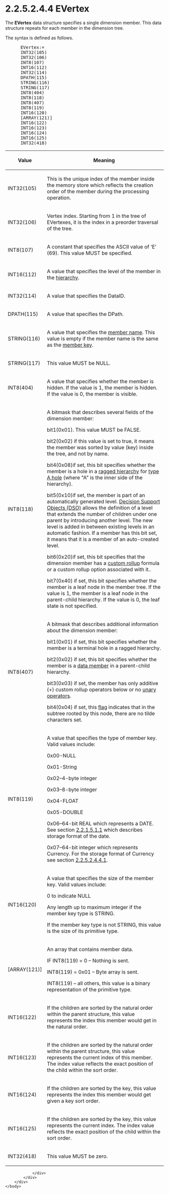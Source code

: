 <html dir="LTR" xmlns:mshelp="http://msdn.microsoft.com/mshelp" xmlns:ddue="http://ddue.schemas.microsoft.com/authoring/2003/5" xmlns:xlink="http://www.w3.org/1999/xlink" xmlns:tool="http://www.microsoft.com/tooltip">
    <head>
        <meta http-equiv="Content-Type" content="text/html; CHARSET=utf-8"></meta>
        <meta name="save" content="history"></meta>
        <title>2.2.5.2.4.4 EVertex</title>
        <xml>
            <mshelp:toctitle title="2.2.5.2.4.4 EVertex"></mshelp:toctitle>
            <mshelp:rltitle title="[MS-SSAS8]: EVertex"></mshelp:rltitle>
            <mshelp:keyword index="A" term="e3f84f5d-fbc1-4986-bbc5-03dc9a0f07b3"></mshelp:keyword>
            <mshelp:attr name="DCSext.ContentType" value="open specification"></mshelp:attr>
            <mshelp:attr name="AssetID" value="e3f84f5d-fbc1-4986-bbc5-03dc9a0f07b3"></mshelp:attr>
            <mshelp:attr name="TopicType" value="kbRef"></mshelp:attr>
            <mshelp:attr name="DCSext.Title" value="[MS-SSAS8]: EVertex" />
        </xml>
    </head>
    <body>
        <div id="header">
            <h1 class="heading">2.2.5.2.4.4 EVertex</h1>
        </div>
        <div id="mainSection">
            <div id="mainBody">
                <div id="allHistory" class="saveHistory"></div>
                <div id="sectionSection0" class="section" name="collapseableSection">
                    

<p>The <b>EVertex</b> data structure specifies a single
dimension member. This data structure repeats for each member in the dimension
tree.</p>

<p>The syntax is defined as follows.           </p>

<dl>
<dd>
<div><pre> EVertex:=
 INT32(105)
 INT32(106)
 INT8(107)
 INT16(112)
 INT32(114)
 DPATH(115)
 STRING(116)
 STRING(117)
 INT8(404)
 INT8(118)
 INT8(407)
 INT8(119)
 INT16(120)
 [ARRAY(121)]
 INT16(122)
 INT16(123)
 INT16(124)
 INT16(125)
 INT32(418)
</pre></div>
</dd></dl>

<table>
 <thead>
  <tr>
   <th>
   <p>Value</p>
   </th>
   <th>
   <p>Meaning</p>
   </th>
  </tr>
 </thead>
 <tr>
  <td>
  <p>INT32(105)</p>
  </td>
  <td>
  <p>This is the unique index of the member inside the
  memory store which reflects the creation order of the member during the
  processing operation.</p>
  </td>
 </tr>
 <tr>
  <td>
  <p>INT32(106)</p>
  </td>
  <td>
  <p>Vertex index. Starting from 1 in the tree of
  EVertexes, it is the index in a preorder traversal of the tree.</p>
  </td>
 </tr>
 <tr>
  <td>
  <p>INT8(107)</p>
  </td>
  <td>
  <p>A constant that specifies the ASCII value of ‘E’ (69).
  This value MUST be specified.</p>
  </td>
 </tr>
 <tr>
  <td>
  <p>INT16(112)</p>
  </td>
  <td>
  <p>A value that specifies the level of the member in the <a href="c527450b-f5bd-424b-8c98-ba6365288f35.md#gt_a07fc05d-cdb0-442c-984a-dd3589b9f682">hierarchy</a>.</p>
  </td>
 </tr>
 <tr>
  <td>
  <p>INT32(114)</p>
  </td>
  <td>
  <p>A value that specifies the DataID.</p>
  </td>
 </tr>
 <tr>
  <td>
  <p>DPATH(115)</p>
  </td>
  <td>
  <p>A value that specifies the DPath.</p>
  </td>
 </tr>
 <tr>
  <td>
  <p>STRING(116)</p>
  </td>
  <td>
  <p>A value that specifies the <a href="c527450b-f5bd-424b-8c98-ba6365288f35.md#gt_2e6f08de-deca-4a42-8068-21f8cb9e5526">member name</a>. This value
  is empty if the member name is the same as the <a href="c527450b-f5bd-424b-8c98-ba6365288f35.md#gt_a9c03a25-4a49-4e4f-9f9f-0fbc83c8aae1">member key</a>.</p>
  </td>
 </tr>
 <tr>
  <td>
  <p>STRING(117)</p>
  </td>
  <td>
  <p>This value MUST be NULL.</p>
  </td>
 </tr>
 <tr>
  <td>
  <p>INT8(404)</p>
  </td>
  <td>
  <p>A value that specifies whether the member is hidden.
  If the value is 1, the member is hidden. If the value is 0, the member is
  visible.</p>
  </td>
 </tr>
 <tr>
  <td>
  <p>INT8(118)</p>
  </td>
  <td>
  <p>A bitmask that describes several fields of the
  dimension member:</p>
  <p>bit1(0x01). This value MUST be FALSE.</p>
  <p>bit2(0x02) if this value is set to true, it means the
  member was sorted by value (key) inside the tree, and not by name.</p>
  <p>bit4(0x08)if set, this bit specifies whether the
  member is a hole in a <a href="c527450b-f5bd-424b-8c98-ba6365288f35.md#gt_b2dca7ab-19f5-434c-9620-db106643b49c">ragged
  hierarchy</a> for <a href="c527450b-f5bd-424b-8c98-ba6365288f35.md#gt_6189b4fb-d56c-4e5a-87e9-a9c1047043cf">type A
  hole</a> (where &quot;A&quot; is the inner side of the hierarchy).</p>
  <p>bit5(0x10)if set, the member is part of an
  automatically generated level. <a href="c527450b-f5bd-424b-8c98-ba6365288f35.md#gt_a72ba3de-fd1d-4454-aff5-ca6dca21629e">Decision Support Objects
  (DSO)</a> allows the definition of a level that extends the number of
  children under one parent by introducing another level. The new level is
  added in between existing levels in an automatic fashion. If a member has
  this bit set, it means that it is a member of an auto-created level.</p>
  <p>bit6(0x20)if set, this bit specifies that the
  dimension member has a <a href="c527450b-f5bd-424b-8c98-ba6365288f35.md#gt_2748adff-afd3-4c5d-8095-ec69348c0a89">custom
  rollup</a> formula or a custom rollup option associated with it..</p>
  <p>bit7(0x40) if set, this bit specifies whether the
  member is a leaf node in the member tree. If the value is 1, the member is a
  leaf node in the parent-child hierarchy. If the value is 0, the leaf state is
  not specified.</p>
  </td>
 </tr>
 <tr>
  <td>
  <p>INT8(407)</p>
  </td>
  <td>
  <p>A bitmask that describes additional information about
  the dimension member:</p>
  <p>bit1(0x01) if set, this bit specifies whether the
  member is a terminal hole in a ragged hierarchy.</p>
  <p>bit2(0x02) if set, this bit specifies whether the
  member is a <a href="c527450b-f5bd-424b-8c98-ba6365288f35.md#gt_e9e24b74-ed89-4f97-9376-4f3e1484135f">data member</a>
  in a parent-child hierarchy.</p>
  <p>bit3(0x03) if set, the member has only additive (+)
  custom rollup operators below or no <a href="c527450b-f5bd-424b-8c98-ba6365288f35.md#gt_d34b36a1-43f6-472c-8c96-fc9fe483f1b4">unary operators</a>.</p>
  <p>bit4(0x04) if set, this <a href="c527450b-f5bd-424b-8c98-ba6365288f35.md#gt_425bcab9-7911-4eae-b414-624b7a51eb5f">flag</a> indicates that in
  the subtree rooted by this node, there are no tilde characters set.</p>
  </td>
 </tr>
 <tr>
  <td>
  <p>INT8(119)</p>
  </td>
  <td>
  <p>A value that specifies the type of member key. Valid
  values include:</p>
  <p>0x00-NULL</p>
  <p>0x01-String</p>
  <p>0x02–4-byte integer</p>
  <p>0x03–8-byte integer</p>
  <p>0x04-FLOAT</p>
  <p>0x05-DOUBLE</p>
  <p>0x06–64-bit REAL which represents a DATE. See section <a href="a0e7b1cf-293e-4dff-a78f-8e8911ad4bc5.md">2.2.1.5.1.1</a> which
  describes storage format of the date.</p>
  <p>0x07–64-bit integer which represents Currency. For the
  storage format of Currency see section <a href="08c76350-e3e3-4d1d-80a9-9195eef7ceb4.md">2.2.5.2.4.4.1</a>.</p>
  </td>
 </tr>
 <tr>
  <td>
  <p>INT16(120)</p>
  </td>
  <td>
  <p>A value that specifies the size of the member key.
  Valid values include:</p>
  <p>0 to indicate NULL</p>
  <p>Any length up to maximum integer if the member key
  type is STRING.</p>
  <p>If the member key type is not STRING, this value is
  the size of its primitive type.</p>
  </td>
 </tr>
 <tr>
  <td>
  <p>[ARRAY(121)]</p>
  </td>
  <td>
  <p>An array that contains member data.</p>
  <p>IF INT8(119) = 0 – Nothing is sent.</p>
  <p>INT8(119) = 0x01 – Byte array is sent.</p>
  <p>INT8(119) – all others, this value is a binary
  representation of the primitive type.</p>
  </td>
 </tr>
 <tr>
  <td>
  <p>INT16(122)</p>
  </td>
  <td>
  <p>If the children are sorted by the natural order within
  the parent structure, this value represents the index this member would get
  in the natural order.</p>
  </td>
 </tr>
 <tr>
  <td>
  <p>INT16(123)</p>
  </td>
  <td>
  <p>If the children are sorted by the natural order within
  the parent structure, this value represents the current index of this member.
  The index value reflects the exact position of the child within the sort
  order.</p>
  </td>
 </tr>
 <tr>
  <td>
  <p>INT16(124)</p>
  </td>
  <td>
  <p>If the children are sorted by the key, this value
  represents the index this member would get given a key sort order.</p>
  </td>
 </tr>
 <tr>
  <td>
  <p>INT16(125)</p>
  </td>
  <td>
  <p>If the children are sorted by the key, this value
  represents the current index. The index value reflects the exact position of
  the child within the sort order.</p>
  </td>
 </tr>
 <tr>
  <td>
  <p>INT32(418)</p>
  </td>
  <td>
  <p>This value MUST be zero.</p>
  </td>
 </tr>
</table>

<p> </p>


                </div>
            </div>
        </div>
    </body>
</html>